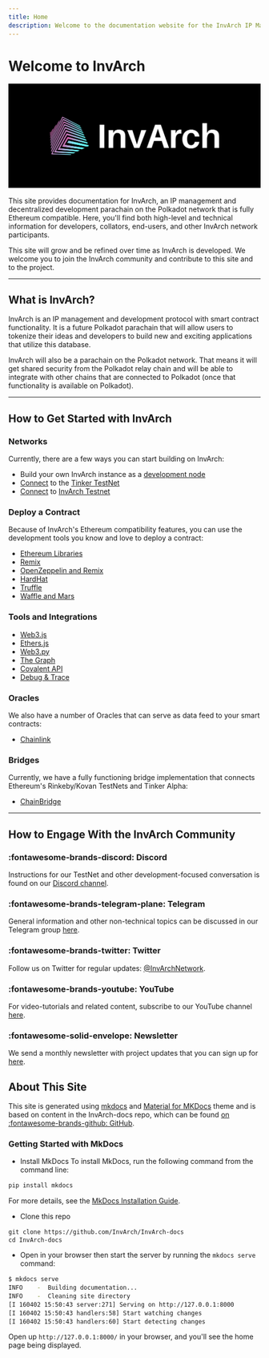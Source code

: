 ```yaml
---
title: Home
description: Welcome to the documentation website for the InvArch IP Management & Decentralized Development platform, a parachain on Polkadot that is fully Ethereum compatible.
---
```


# Welcome to InvArch

![Main Page Banner](/docs/assets/cover.png)

This site provides documentation for InvArch, an IP management and decentralized development parachain on the Polkadot network that is fully Ethereum compatible. Here, you'll find both high-level and technical information for developers, collators, end-users, and other InvArch network participants.

This site will grow and be refined over time as InvArch is developed.  We welcome you to join the InvArch community and contribute to this site and to the project.

---

## What is InvArch?

InvArch is an IP management and development protocol with smart contract functionality. It is a future Polkadot parachain that will allow users to tokenize their ideas and developers to build new and exciting applications that utilize this database.

InvArch will also be a parachain on the Polkadot network. That means it will get shared security from the Polkadot relay chain and will be able to integrate with other chains that are connected to Polkadot (once that functionality is available on Polkadot).

---

## How to Get Started with InvArch

### Networks

Currently, there are a few ways you can start building on InvArch: 

 - Build your own InvArch instance as a [development node](/builders/get-started/InvArch-dev/)
 - [Connect](/builders/get-started/tinker/) to the [Tinker TestNet](/learn/platform/networks/tinker/)
 - [Connect](/builders/get-started/invarch/) to [InvArch Testnet](/learn/platform/networks/invarch/)


### Deploy a Contract

Because of InvArch's Ethereum compatibility features, you can use the development tools you know and love to deploy a contract:

 - [Ethereum Libraries](/builders/interact/eth-libraries/)
 - [Remix](/builders/interact/remix/)
 - [OpenZeppelin and Remix](/builders/interact/oz-remix/)
 - [HardHat](/builders/interact/hardhat/)
 - [Truffle](/builders/interact/truffle/)
 - [Waffle and Mars](/builders/interact/waffle-mars/)


### Tools and Integrations

 - [Web3.js](/builders/tools/eth-libraries/web3js/)
 - [Ethers.js](/builders/tools/eth-libraries/etherjs/)
 - [Web3.py](/builders/tools/eth-libraries/web3py/)
 - [The Graph](/builders/integrations/indexers/thegraph/)
 - [Covalent API](/builders/integrations/indexers/covalent/)
 - [Debug & Trace](/builders/tools/debug-trace/)

### Oracles

 We also have a number of Oracles that can serve as data feed to your smart contracts:

 - [Chainlink](/builders/integrations/oracles/chainlink/)

### Bridges

Currently, we have a fully functioning bridge implementation that connects Ethereum's Rinkeby/Kovan TestNets and Tinker Alpha:

 - [ChainBridge](/builders/integrations/bridges/eth/chainbridge/)

---

## How to Engage With the InvArch Community

### :fontawesome-brands-discord:  Discord
Instructions for our TestNet and other development-focused conversation is found on our [Discord channel](https://discord.com/invite/UDuyBC2EC7).

<!-- ### :InvArch-element:  Element
Technical discussions and support are encouraged in our Element (formerly Riot) room that can be found [here](https://app.element.io/#/room/#InvArch:matrix.org). -->

### :fontawesome-brands-telegram-plane:  Telegram
General information and other non-technical topics can be discussed in our Telegram group [here](https://t.me/InvArch).

### :fontawesome-brands-twitter:  Twitter
Follow us on Twitter for regular updates: [@InvArchNetwork](https://twitter.com/InvArchNetwork).

### :fontawesome-brands-youtube:  YouTube
For video-tutorials and related content, subscribe to our YouTube channel [here](https://www.youtube.com/channel/UCSUD4kuRxXfOuRkVL0hpxXg).

### :fontawesome-solid-envelope:  Newsletter
We send a monthly newsletter with project updates that you can sign up for [here](https://InvArch.network/newsletter/).

## About This Site
This site is generated using [mkdocs](https://www.mkdocs.org/) and [Material for MKDocs](https://squidfunk.github.io/mkdocs-material/) theme and is based on content in the InvArch-docs repo, which can be found [on :fontawesome-brands-github: GitHub](https://github.com/InvArch/InvArch-docs).

### Getting Started with MkDocs

- Install MkDocs
To install MkDocs, run the following command from the command line:

```bash
pip install mkdocs
```

For more details, see the [MkDocs Installation Guide](https://github.com/mkdocs/mkdocs/blob/master/docs/user-guide/installation.md).

- Clone this repo
```
git clone https://github.com/InvArch/InvArch-docs
cd InvArch-docs
```

- Open in your browser
then start the server by running the `mkdocs serve`
command:

```bash
$ mkdocs serve
INFO    -  Building documentation...
INFO    -  Cleaning site directory
[I 160402 15:50:43 server:271] Serving on http://127.0.0.1:8000
[I 160402 15:50:43 handlers:58] Start watching changes
[I 160402 15:50:43 handlers:60] Start detecting changes
```

Open up `http://127.0.0.1:8000/` in your browser, and you'll see the
home page being displayed.
